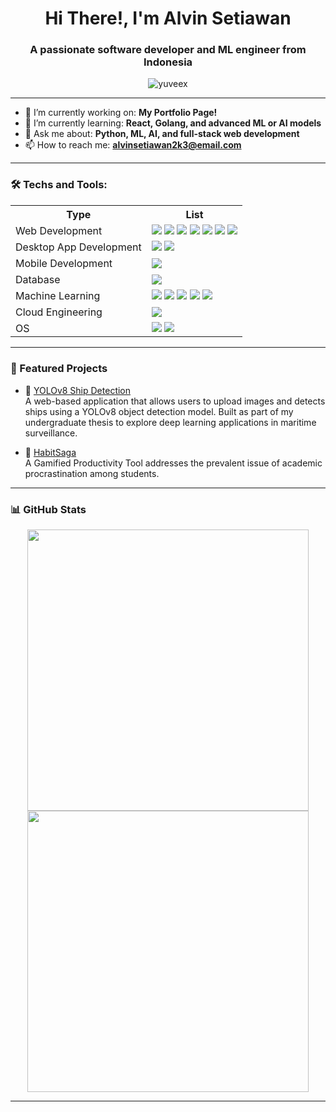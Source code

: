 <h1 align="center">Hi There!, I'm Alvin Setiawan</h1>
<h3 align="center">A passionate software developer and ML engineer from Indonesia</h3>

<p align="center">
  <img src="https://komarev.com/ghpvc/?username=yuveex&label=Profile%20views&color=0e75b6&style=flat" alt="yuveex" />
</p>

---

- 🔭 I’m currently working on: **My Portfolio Page!**
- 🌱 I’m currently learning: **React, Golang, and advanced ML or AI models**
- 💬 Ask me about: **Python, ML, AI, and full-stack web development**
- 📫 How to reach me: **alvinsetiawan2k3@email.com**

---

### 🛠️ Techs and Tools:
<table>
    <tr>
        <th>Type</th>
        <th>List</th>
    </tr>
    <tr>
        <td>Web Development</td>
        <td>
            <img src="https://img.shields.io/badge/PHP-777BB4?logo=php&logoColor=white&style=for-the-badge"/>
            <img src="https://img.shields.io/badge/Javascript-black?logo=javascript&style=for-the-badge"/>
            <img src="https://img.shields.io/badge/Java-F89820?style=for-the-badge"/>
            <img src="https://img.shields.io/badge/Laravel-white?logo=laravel&style=for-the-badge"/>
            <img src="https://img.shields.io/badge/Bootstrap-7952B3?logo=bootstrap&logoColor=white&style=for-the-badge"/>
            <img src="https://img.shields.io/badge/Flask-3BABC3?logo=flask&logoColor=white&style=for-the-badge"/>
            <img src="https://img.shields.io/badge/CSS-663399?logo=css&logoColor=white&style=for-the-badge"/>
        </td>
    </tr>
    <tr>
        <td>Desktop App Development</td>
        <td>
            <img src="https://img.shields.io/badge/C%23-9179E4?style=for-the-badge"/>
            <img src="https://img.shields.io/badge/.NET-512BD4?logo=dotnet&logoColor=white&style=for-the-badge"/>
        </td>
    </tr>
    <tr>
        <td>Mobile Development</td>
        <td>
            <img src="https://img.shields.io/badge/Kotlin-7F52FF?logo=kotlin&logoColor=white&style=for-the-badge"/>
        </td>
    </tr>
    <tr>
        <td>Database</td>
        <td>
            <img src="https://img.shields.io/badge/mysql-4479A1?logo=mysql&logoColor=white&style=for-the-badge"/>
        </td>
    </tr>
    <tr>
        <td>Machine Learning</td>
        <td>
            <img src="https://img.shields.io/badge/Python-yellow?logo=python&style=for-the-badge"/>
            <img src="https://img.shields.io/badge/R-276DC3?logo=r&style=for-the-badge"/>
            <img src="https://img.shields.io/badge/Tensorflow-white?logo=tensorflow&style=for-the-badge"/>
            <img src="https://img.shields.io/badge/Scikitlearn-29ABE2?logo=scikitlearn&style=for-the-badge"/>
            <img src="https://img.shields.io/badge/Pytorch-black?logo=pytorch&style=for-the-badge"/>
        </td>
    </tr>
        <tr>
        <td>Cloud Engineering</td>
        <td>
            <img src="https://img.shields.io/badge/Google%20Cloud-4285F4?logo=googlecloud&logoColor=white&style=for-the-badge"/>
        </td>
    </tr>
        <tr>
        <td>OS</td>
        <td>
            <img src="https://img.shields.io/badge/Windows-white?style=for-the-badge"/>
            <img src="https://img.shields.io/badge/Ubuntu-E95420?logo=ubuntu&logoColor=white&style=for-the-badge"/>
        </td>
    </tr>
    <tr>
    </tr>
</table>

---

### 📌 Featured Projects

- 🚢 [YOLOv8 Ship Detection](https://github.com/yuveex/YOLOv8ShipDetection)  
  A web-based application that allows users to upload images and detects ships using a YOLOv8 object detection model. Built as part of my undergraduate thesis to explore deep learning applications in maritime surveillance.

- 🧠 [HabitSaga](https://github.com/C242-PS009/HabitSagaAndroidApp)  
  A Gamified Productivity Tool addresses the prevalent issue of academic procrastination among students.

---

### 📊 GitHub Stats

<p align="center">
  <img src="https://github-readme-stats.vercel.app/api?username=yuveex&show_icons=true&theme=github_dark" width="450" />
  <img src="https://github-readme-streak-stats.herokuapp.com/?user=yuveex&theme=github-dark-blue" width="450" />
</p>

---

<!-- ### 🌐 Connect with me -->

<!-- [![LinkedIn](https://img.shields.io/badge/LinkedIn-blue?logo=linkedin&style=for-the-badge)](https://www.linkedin.com/in/alvin-setiawan-a5bb73333/) -->
<!-- [![GitHub](https://img.shields.io/badge/GitHub-black?logo=github&style=for-the-badge)](https://github.com/yuveex) -->